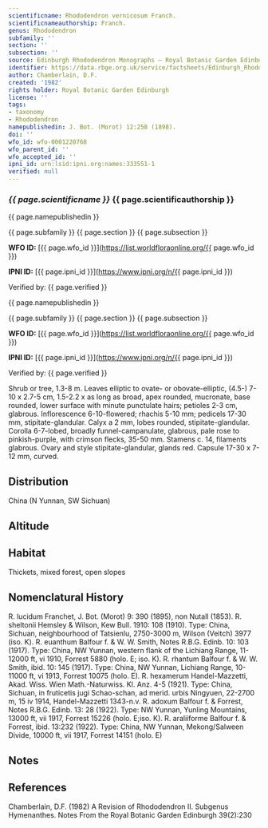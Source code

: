 ```yaml
---
scientificname: Rhododendron vernicosum Franch.
scientificnameauthorship: Franch.
genus: Rhododendron
subfamily: ''
section: ''
subsection: ''
source: Edinburgh Rhododendron Monographs – Royal Botanic Garden Edinburgh
identifier: https://data.rbge.org.uk/service/factsheets/Edinburgh_Rhododendron_Monographs.xhtml
author: Chamberlain, D.F.
created: '1982'
rights holder: Royal Botanic Garden Edinburgh
license: ''
tags:
- taxonomy
- Rhododendron
namepublishedin: J. Bot. (Morot) 12:258 (1898).
doi: ''
wfo_id: wfo-0001220768
wfo_parent_id: ''
wfo_accepted_id: ''
ipni_id: urn:lsid:ipni.org:names:333551-1
verified: null
---
```

### _{{ page.scientificname }}_ {{ page.scientificauthorship }}
 {{ page.namepublishedin }}

{{ page.subfamily }} {{ page.section }} {{ page.subsection }}

**WFO ID:** [{{ page.wfo_id }}](https://list.worldfloraonline.org/{{ page.wfo_id }})

**IPNI ID:** [{{ page.ipni_id }}](https://www.ipni.org/n/{{ page.ipni_id }})

Verified by: {{ page.verified }}

 {{ page.namepublishedin }}

{{ page.subfamily }} {{ page.section }} {{ page.subsection }}

**WFO ID:** [{{ page.wfo_id }}](https://list.worldfloraonline.org/{{ page.wfo_id }})

**IPNI ID:** [{{ page.ipni_id }}](https://www.ipni.org/n/{{ page.ipni_id }})

Verified by: {{ page.verified }}



Shrub or tree, 1.3-8 m. Leaves elliptic to ovate- or obovate-elliptic, (4.5-) 7-10 x 2.7-5 cm, 1.5-2.2 x as long as broad, apex rounded, mucronate, base rounded, lower surface with minute punctulate hairs; petioles 2-3 cm, glabrous. Inflorescence 6-10-flowered; rhachis 5-10 mm; pedicels 17-30 mm, stipitate-glandular. Calyx a 2 mm, lobes rounded, stipitate-glandular. Corolla 6-7-lobed, broadly funnel-campanulate, glabrous, pale rose to pinkish-purple, with crimson flecks, 35-50 mm. Stamens c. 14, filaments glabrous. Ovary and style stipitate-glandular, glands red. Capsule 17-30 x 7-12 mm, curved.

## Distribution
China (N Yunnan, SW Sichuan)

## Altitude


## Habitat
Thickets, mixed forest, open slopes

## Nomenclatural History
R. lucidum Franchet, J. Bot. (Morot) 9: 390 (1895), non Nutall (1853). R. sheltonii Hemsley & Wilson, Kew Bull. 1910: 108 (1910). Type: China, Sichuan, neighbourhood of Tatsienlu, 2750-3000 m, Wilson (Veitch) 3977 (iso. K). R. euanthum Balfour f. & W. W. Smith, Notes R.B.G. Edinb. 10: 103 (1917). Type: China, NW Yunnan, western flank of the Lichiang Range, 11-12000 ft, vi 1910, Forrest 5880 (holo. E; iso. K). R. rhantum Balfour f. & W. W. Smith, ibid. 10: 145 (1917). Type: China, NW Yunnan, Lichiang Range, 10-11000 ft, vi 1913, Forrest 10075 (holo. E). R. hexamerum Handel-Mazzetti, Akad. Wiss. Wien Math.-Naturwiss. Kl. Anz. 4-5 (1921). Type: China, Sichuan, in fruticetis jugi Schao-schan, ad merid. urbis Ningyuen, 22-2700 m, 15 iv 1914, Handel-Mazzetti 1343-n.v. R. adoxum Balfour f. & Forrest, Notes R.B.G. Edinb. 13: 28 (1922). Type: NW Yunnan, Yunling Mountains, 13000 ft, vii 1917, Forrest 15226 (holo. E;iso. K). R. araliiforme Balfour f. & Forrest, ibid. 13:232 (1922). Type: China, NW Yunnan, Mekong/Salween Divide, 10000 ft, vii 1917, Forrest 14151 (holo. E)
                       
## Notes


## References

Chamberlain, D.F. (1982) A Revision of Rhododendron II. Subgenus Hymenanthes. Notes From the Royal Botanic Garden Edinburgh 39(2):230
